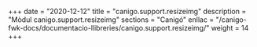 +++
date        = "2020-12-12"
title       = "canigo.support.resizeimg"
description = "Mòdul canigo.support.resizeimg"
sections    = "Canigó"
enllac		= "/canigo-fwk-docs/documentacio-llibreries/canigo.support.resizeimg/"
weight		= 14
+++
